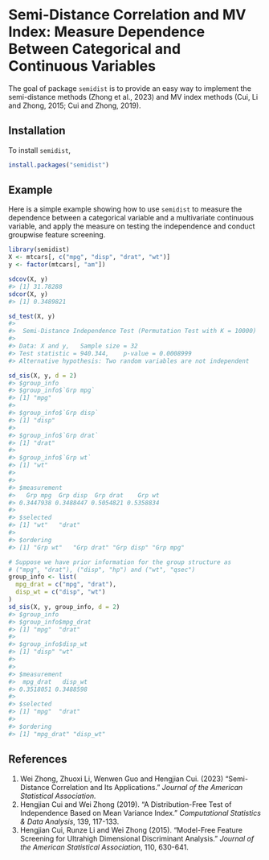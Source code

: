 
<!-- README.md is generated from README.Rmd. Please edit that file -->

# Semi-Distance Correlation and MV Index: Measure Dependence Between Categorical and Continuous Variables

<!-- badges: start -->
<!-- badges: end -->

The goal of package `semidist` is to provide an easy way to implement
the semi-distance methods (Zhong et al., 2023) and MV index methods
(Cui, Li and Zhong, 2015; Cui and Zhong, 2019).

## Installation

To install `semidist`,

``` r
install.packages("semidist")
```

## Example

Here is a simple example showing how to use `semidist` to measure the
dependence between a categorical variable and a multivariate continuous
variable, and apply the measure on testing the independence and conduct
groupwise feature screening.

``` r
library(semidist)
X <- mtcars[, c("mpg", "disp", "drat", "wt")]
y <- factor(mtcars[, "am"])

sdcov(X, y)
#> [1] 31.78288
sdcor(X, y)
#> [1] 0.3489821

sd_test(X, y)
#> 
#>  Semi-Distance Independence Test (Permutation Test with K = 10000)
#> 
#> Data: X and y,   Sample size = 32
#> Test statistic = 940.344,    p-value = 0.0008999
#> Alternative hypothesis: Two random variables are not independent

sd_sis(X, y, d = 2)
#> $group_info
#> $group_info$`Grp mpg`
#> [1] "mpg"
#> 
#> $group_info$`Grp disp`
#> [1] "disp"
#> 
#> $group_info$`Grp drat`
#> [1] "drat"
#> 
#> $group_info$`Grp wt`
#> [1] "wt"
#> 
#> 
#> $measurement
#>   Grp mpg  Grp disp  Grp drat    Grp wt 
#> 0.3447938 0.3488447 0.5054821 0.5358834 
#> 
#> $selected
#> [1] "wt"   "drat"
#> 
#> $ordering
#> [1] "Grp wt"   "Grp drat" "Grp disp" "Grp mpg"

# Suppose we have prior information for the group structure as
# ("mpg", "drat"), ("disp", "hp") and ("wt", "qsec")
group_info <- list(
  mpg_drat = c("mpg", "drat"),
  disp_wt = c("disp", "wt")
)
sd_sis(X, y, group_info, d = 2)
#> $group_info
#> $group_info$mpg_drat
#> [1] "mpg"  "drat"
#> 
#> $group_info$disp_wt
#> [1] "disp" "wt"  
#> 
#> 
#> $measurement
#>  mpg_drat   disp_wt 
#> 0.3518051 0.3488598 
#> 
#> $selected
#> [1] "mpg"  "drat"
#> 
#> $ordering
#> [1] "mpg_drat" "disp_wt"
```

## References

1.  Wei Zhong, Zhuoxi Li, Wenwen Guo and Hengjian Cui. (2023)
    “Semi-Distance Correlation and Its Applications.” *Journal of the
    American Statistical Association.*
2.  Hengjian Cui and Wei Zhong (2019). “A Distribution-Free Test of
    Independence Based on Mean Variance Index.” *Computational
    Statistics & Data Analysis*, 139, 117-133.
3.  Hengjian Cui, Runze Li and Wei Zhong (2015). “Model-Free Feature
    Screening for Ultrahigh Dimensional Discriminant Analysis.” *Journal
    of the American Statistical Association*, 110, 630-641.

